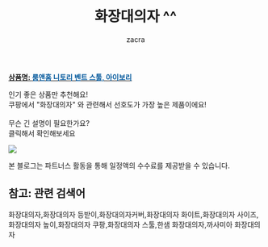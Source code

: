 ﻿---
layout: post
title:  "화장대의자 ^^"
author: zacra
categories: [ 아이템 ]
tags: [화장대의자,화장대의자 등받이,화장대의자커버,화장대의자 화이트,화장대의자 사이즈,화장대의자 높이,화장대의자 쿠팡,화장대의자 스툴,한샘 화장대의자,까사미아 화장대의자]
image: https://static.coupangcdn.com/image/product/image/vendoritem/2019/04/04/3122673506/f2079790-06a0-4b28-80d3-80ee1af48b22.jpg 
description: "쿠팡에서 화장대의자 관련 키워드로 가장 고객 선호도가 높은 제품이랍니다."
rating: 4.5
---

<a href="https://link.coupang.com/re/AFFSDP?lptag=AF8407795&pageKey=18446786&itemId=74159421&vendorItemId=3122673506&traceid=V0-153-4c03522cd0918918"><b>상품명: <font color='#01579B'>룸앤홈 니토리 벤트 스툴, 아이보리</font></b></a>

인기 좋은 상품만 추천해요!<br/>
쿠팡에서 "화장대의자" 와 관련해서 선호도가 가장 높은 제품이에요!<br/><br/>
무슨 긴 설명이 필요한가요?  
클릭해서 확인해보세요


<a href="https://link.coupang.com/re/AFFSDP?lptag=AF8407795&pageKey=18446786&itemId=74159421&vendorItemId=3122673506&traceid=V0-153-4c03522cd0918918"><img src="https://thumbnail7.coupangcdn.com/thumbnails/remote/q89/image/product/content/vendorItem/2019/08/22/74159421/acc4cf1c-a441-480d-89bc-07e7a7d2d00c.jpg"></a> 

본 블로그는 파트너스 활동을 통해 일정액의 수수료를 제공받을 수 있습니다.

## 참고: 관련 검색어    
화장대의자,화장대의자 등받이,화장대의자커버,화장대의자 화이트,화장대의자 사이즈,화장대의자 높이,화장대의자 쿠팡,화장대의자 스툴,한샘 화장대의자,까사미아 화장대의자